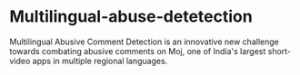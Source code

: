 # Multilingual-abuse-detetection
Multilingual Abusive Comment Detection is an innovative new challenge towards combating abusive comments on Moj, one of India's largest short-video apps in multiple regional languages. 
